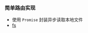 ### 简单路由实现

- 使用 `Promise` 封装异步读取本地文件
- [fs](http://nodejs.cn/api/fs.html#fs_fs_readfile_path_options_callback)
